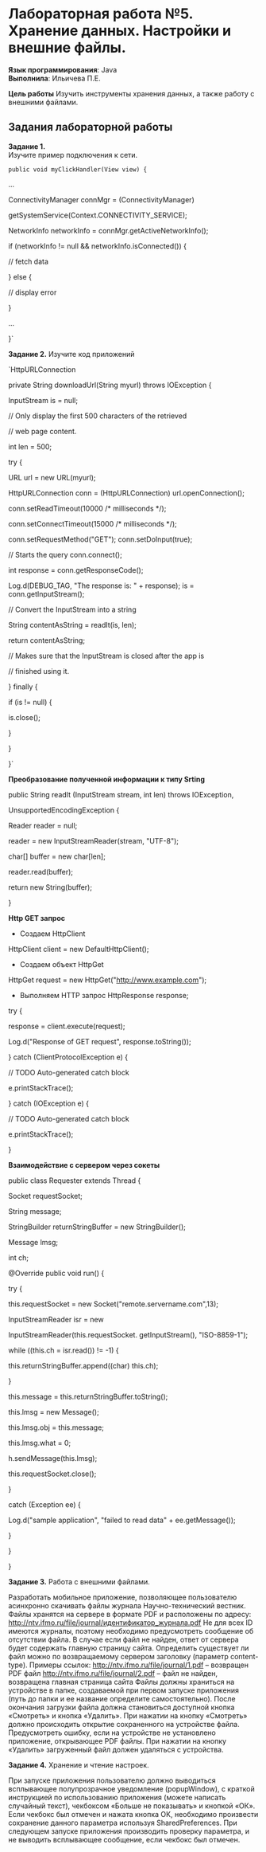 # Лабораторная работа №5. Хранение данных. Настройки и внешние файлы.
**Язык программирования**: Java  
**Выполнила**: Ильичева П.Е.

**Цель работы**
Изучить инструменты хранения данных, а также работу с внешними 
файлами. 

## Задания лабораторной работы 
**Задание 1.**  
Изучите пример подключения к сети. 

`public void myClickHandler(View view) {` 

... 

ConnectivityManager connMgr = (ConnectivityManager) 

getSystemService(Context.CONNECTIVITY_SERVICE); 

NetworkInfo networkInfo = connMgr.getActiveNetworkInfo(); 

if (networkInfo != null && networkInfo.isConnected()) { 

// fetch data 

} else { 

// display error 

} 

... 

}`

**Задание 2.**
Изучите код приложений 

`HttpURLConnection

private String downloadUrl(String myurl) throws IOException { 

InputStream is = null; 

// Only display the first 500 characters of the retrieved 

// web page content. 

int len = 500; 

try { 

URL url = new URL(myurl); 

HttpURLConnection conn = (HttpURLConnection) url.openConnection();

conn.setReadTimeout(10000 /* milliseconds */); 

conn.setConnectTimeout(15000 /* milliseconds */); 

conn.setRequestMethod("GET"); conn.setDoInput(true);

// Starts the query conn.connect(); 

int response = conn.getResponseCode(); 

Log.d(DEBUG_TAG, "The response is: " + response); is = conn.getInputStream(); 

// Convert the InputStream into a string 

String contentAsString = readIt(is, len); 

return contentAsString; 

// Makes sure that the InputStream is closed after the app is 

// finished using it. 

} finally { 

if (is != null) { 

is.close(); 

} 

} 

}`

**Преобразование полученной информации к типу Srting**

public String readIt (InputStream stream, int len) throws IOException, 

UnsupportedEncodingException { 

Reader reader = null; 

reader = new InputStreamReader(stream, "UTF-8"); 

char[] buffer = new char[len]; 

reader.read(buffer); 

return new String(buffer); 

} 

**Http GET запрос**

- Создаем HttpClient 

HttpClient client = new DefaultHttpClient(); 

- Создаем объект HttpGet 

HttpGet request = new HttpGet("http://www.example.com"); 

- Выполняем HTTP запрос 
HttpResponse response;

try { 

response = client.execute(request); 

Log.d("Response of GET request", response.toString()); 

} catch (ClientProtocolException e) { 

// TODO Auto-generated catch block 

e.printStackTrace(); 

} catch (IOException e) {

// TODO Auto-generated catch block 

e.printStackTrace(); 

} 

**Взаимодействие с сервером через сокеты**

public class Requester extends Thread { 

Socket requestSocket; 

String message; 

StringBuilder returnStringBuffer = new StringBuilder(); 

Message lmsg; 

int ch; 

@Override public void run() { 

try { 

this.requestSocket = new Socket("remote.servername.com",13); 

InputStreamReader isr = new 

InputStreamReader(this.requestSocket. getInputStream(), "ISO-8859-1"); 

while ((this.ch = isr.read()) != -1) { 

this.returnStringBuffer.append((char) this.ch); 

} 

this.message = this.returnStringBuffer.toString(); 

this.lmsg = new Message(); 

this.lmsg.obj = this.message; 

this.lmsg.what = 0; 

h.sendMessage(this.lmsg); 

this.requestSocket.close(); 

} 

catch (Exception ee) { 

Log.d("sample application", "failed to read data" + ee.getMessage()); 

} 

} 

}

**Задание 3.** Работа с внешними файлами.

Разработать мобильное приложение, позволяющее пользователю асинхронно скачивать файлы журнала Научно-технический вестник. 
Файлы хранятся на сервере в формате PDF и расположены по адресу: http://ntv.ifmo.ru/file/journal/идентификатор_журнала.pdf 
Не для всех ID имеются журналы, поэтому необходимо предусмотреть сообщение об отсутствии файла. В случае если файл не найден, 
ответ от сервера будет содержать главную страницу сайта. 
Определить существует ли файл можно по возвращаемому сервером заголовку (параметр content-type). 
Примеры ссылок: 
http://ntv.ifmo.ru/file/journal/1.pdf – возвращен PDF файл 
http://ntv.ifmo.ru/file/journal/2.pdf – файл не найден, возвращена главная страница сайта 
Файлы должны храниться на устройстве в папке, создаваемой при первом запуске приложения (путь до папки и ее название определите самостоятельно). 
После окончания загрузки файла должна становиться доступной кнопка «Смотреть» и кнопка «Удалить». 
При нажатии на кнопку «Смотреть» должно происходить открытие сохраненного на устройстве файла.
Предусмотреть ошибку, если на устройстве не установлено приложение, открывающее PDF файлы. 
При нажатии на кнопку «Удалить» загруженный файл должен удаляться с устройства.



**Задание 4.** Хранение и чтение настроек.

При запуске приложения пользователю должно выводиться всплывающее полупрозрачное уведомление (popupWindow),
с краткой инструкцией по использованию приложения (можете написать случайный текст),
чекбоксом «Больше не показывать» и кнопкой «ОК».
Если чекбокс был отмечен и нажата кнопка ОК, необходимо произвести сохранение данного параметра используя SharedPreferences.
При следующем запуске приложения производить проверку параметра, и не выводить всплывающее сообщение, если чекбокс был отмечен.


